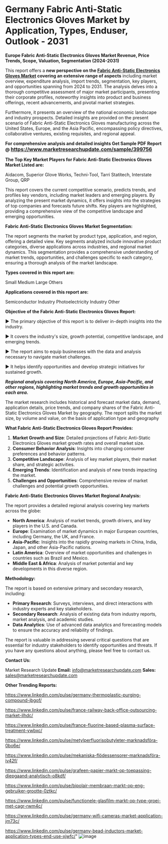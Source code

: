 # Germany Fabric Anti-Static Electronics Gloves Market by Application, Types, Enduser, Outlook - 2031

<strong>Europe Fabric Anti-Static Electronics Gloves Market Revenue, Price Trends, Scope, Valuation, Segmentation (2024-2031)</strong>

This report offers a <strong>new perspective on the <a href=https://www.marketresearchupdate.com/sample/399756>Fabric Anti-Static Electronics Gloves Market</a> covering an extensive range of aspects</strong> including market overview, expenditure analysis, import trends, segmentation, key players, and opportunities spanning from 2024 to 2031. The analysis delves into a thorough competitive assessment of major market participants, presenting their corporate profiles, noteworthy insights into product and business offerings, recent advancements, and pivotal market strategies.

Furthermore, it presents an overview of the national economic landscape and industry prospects. Detailed insights are provided on the present scenario of Fabric Anti-Static Electronics Gloves manufacturing across the United States, Europe, and the Asia Pacific, encompassing policy directives, collaborative ventures, existing requisites, and regional appeal.

<strong>For comprehensive analysis and detailed insights Get Sample PDF Report @ <a href=https://www.marketresearchupdate.com/sample/399756><font size=3 color=#0000ff>https://www.marketresearchupdate.com/sample/399756</font></a></strong>

<strong>The Top Key Market Players for Fabric Anti-Static Electronics Gloves Market Listed are:</strong>

Aidacom, Superior Glove Works, Techni-Tool, Tarri Statitech, Interstate Group, QRP

This report covers the current competitive scenario, predicts trends, and profiles key vendors, including market leaders and emerging players. By analyzing the present market dynamics, it offers insights into the strategies of top companies and forecasts future shifts. Key players are highlighted, providing a comprehensive view of the competitive landscape and emerging opportunities.

<strong>Fabric Anti-Static Electronics Gloves Market Segmentation:</strong>

The report segments the market by product type, application, and region, offering a detailed view. Key segments analyzed include innovative product categories, diverse applications across industries, and regional market dynamics. This segmentation provides a comprehensive understanding of market trends, opportunities, and challenges specific to each category, ensuring a thorough analysis of the market landscape.

<strong>Types covered in this report are:</strong>

Small
Medium
Large
Others

<strong>Applications covered in this report are:</strong>

Semiconductor Industry
Photoelectricity Industry
Other

<strong>Objective of the Fabric Anti-Static Electronics Gloves Report:</strong>

▶ The primary objective of this report is to deliver in-depth insights into the industry.

▶ It covers the industry's size, growth potential, competitive landscape, and emerging trends.

▶ The report aims to equip businesses with the data and analysis necessary to navigate market challenges.

▶ It helps identify opportunities and develop strategic initiatives for sustained growth.

<strong><em>Regional analysis covering North America, Europe, Asia-Pacific, and other regions, highlighting market trends and growth opportunities in each area.</em></strong>

The market research includes historical and forecast market data, demand, application details, price trends, and company shares of the Fabric Anti-Static Electronics Gloves Market by geography. The report splits the market size, by volume and value, on the basis of application type and geography

<strong>What Fabric Anti-Static Electronics Gloves Report Provides:</strong>
<ol>
  <li><strong>Market Growth and Size</strong>: Detailed projections of Fabric Anti-Static Electronics Gloves market growth rates and overall market size.</li>
  <li><strong>Consumer Behavior Analysis</strong>: Insights into changing consumer preferences and behavior patterns.</li>
  <li><strong>Competitive Landscape</strong>: Analysis of key market players, their market share, and strategic activities.</li>
  <li><strong>Emerging Trends</strong>: Identification and analysis of new trends impacting the market.</li>
  <li><strong>Challenges and Opportunities</strong>: Comprehensive review of market challenges and potential growth opportunities.</li>
</ol>

<strong>Fabric Anti-Static Electronics Gloves Market Regional Analysis:</strong>

The report provides a detailed regional analysis covering key markets across the globe:
<ul>
  <li><strong>North America</strong>: Analysis of market trends, growth drivers, and key players in the U.S. and Canada.</li>
  <li><strong>Europe</strong>: Examination of market dynamics in major European countries, including Germany, the UK, and France.</li>
  <li><strong>Asia-Pacific</strong>: Insights into the rapidly growing markets in China, India, Japan, and other Asia-Pacific nations.</li>
  <li><strong>Latin America</strong>: Overview of market opportunities and challenges in countries such as Brazil and Mexico.</li>
  <li><strong>Middle East &amp; Africa</strong>: Analysis of market potential and key developments in this diverse region.</li>
</ul>

<strong>Methodology:</strong>

The report is based on extensive primary and secondary research, including:
<ul>
  <li><strong>Primary Research</strong>: Surveys, interviews, and direct interactions with industry experts and key stakeholders.</li>
  <li><strong>Secondary Research</strong>: Analysis of existing data from industry reports, market analysis, and academic studies.</li>
  <li><strong>Data Analytics</strong>: Use of advanced data analytics and forecasting models to ensure the accuracy and reliability of findings.</li>
</ul>
The report is valuable in addressing several critical questions that are essential for industry stakeholders to identify opportunities and threats. If you have any questions about anything, please feel free to contact us.

<strong>Contact Us:</strong>

Market Research Update
<strong>Email:</strong> info@marketresearchupdate.com
<strong>Sales:</strong> sales@marketresearchupdate.com

<strong>Other Trending Reports:</strong>

<a href=https://www.linkedin.com/pulse/germany-thermoplastic-purging-compound-jbgof/>https://www.linkedin.com/pulse/germany-thermoplastic-purging-compound-jbgof/</a>

<a href=https://www.linkedin.com/pulse/france-railway-back-office-outsourcing-market-ilhdc/>https://www.linkedin.com/pulse/france-railway-back-office-outsourcing-market-ilhdc/</a>

<a href=https://www.linkedin.com/pulse/france-fluorine-based-plasma-surface-treatment-ywbxc/>https://www.linkedin.com/pulse/france-fluorine-based-plasma-surface-treatment-ywbxc/</a>

<a href=https://www.linkedin.com/pulse/metylperfluorisobutyleter-marknadsföra-0bo6e/>https://www.linkedin.com/pulse/metylperfluorisobutyleter-marknadsföra-0bo6e/</a>

<a href=https://www.linkedin.com/pulse/mekaniska-flödessensorer-marknadsföra-iv42f/>https://www.linkedin.com/pulse/mekaniska-flödessensorer-marknadsföra-iv42f/</a>

<a href=https://www.linkedin.com/pulse/grafeen-papier-markt-op-toepassing-diepgaand-analytisch-o8kdf/>https://www.linkedin.com/pulse/grafeen-papier-markt-op-toepassing-diepgaand-analytisch-o8kdf/</a>

<a href=https://www.linkedin.com/pulse/bipolair-membraan-markt-op-eng-gebruiker-grootte-0ztkc/>https://www.linkedin.com/pulse/bipolair-membraan-markt-op-eng-gebruiker-grootte-0ztkc/</a>

<a href=https://www.linkedin.com/pulse/functionele-glasfilm-markt-op-type-groei-met-cagr-rwm4c/>https://www.linkedin.com/pulse/functionele-glasfilm-markt-op-type-groei-met-cagr-rwm4c/</a>

<a href=https://www.linkedin.com/pulse/germany-wifi-cameras-market-application-jm73c/>https://www.linkedin.com/pulse/germany-wifi-cameras-market-application-jm73c/</a>

<a href=https://www.linkedin.com/pulse/germany-bead-inductors-market-application-types-end-use-xjwfc/>https://www.linkedin.com/pulse/germany-bead-inductors-market-application-types-end-use-xjwfc/</a>"
![image](https://github.com/user-attachments/assets/ba0a9803-6630-43dd-9147-7f0680abda3f)
